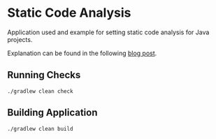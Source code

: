 # Static Code Analysis

Application used and example for setting static code analysis for Java projects.

Explanation can be found in the following [blog post](https://medium.com/p/3428dc79f7f9). 


## Running Checks

    ./gradlew clean check
    
## Building Application

    ./gradlew clean build
